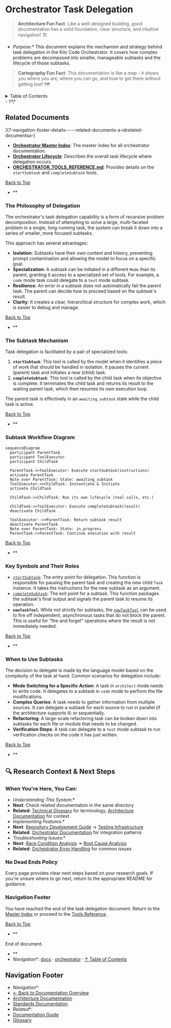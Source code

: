 # Orchestrator Task Delegation

> **Architecture Fun Fact**: Like a well-designed building, good documentation has a solid foundation, clear structure, and intuitive navigation! 🏗️
- *Purpose:*\* This document explains the mechanism and strategy behind task delegation in the Kilo
  Code Orchestrator. It covers how complex problems are decomposed into smaller, manageable subtasks
  and the lifecycle of those subtasks.

> **Cartography Fun Fact**: This documentation is like a map - it shows you where you are, where you
> can go, and how to get there without getting lost! 🗺️

<details>
<summary>Table of Contents</summary>
- [1. Related Documents](#related-documents)
- [2. The Philosophy of Delegation](#the-philosophy-of-delegation)
- [3. The Subtask Mechanism](#the-subtask-mechanism)
- [4. Subtask Workflow Diagram](#subtask-workflow-diagram)
- [5. Key Symbols and Their Roles](#key-symbols-and-their-roles)
- [6. When to Use Subtasks](#when-to-use-subtasks)
- \[7. Navigation Footer

</details>
- \*\*

## Related Documents

<a id="related-documents"></a>]\(7-navigation-footer-details-----related-documents-a-idrelated-documentsa-)
- **[Orchestrator Master Index](ORCHESTRATOR_INDEX.md)**: The master index for all orchestrator
  documentation.
- **[Orchestrator Lifecycle](../orchestrator/ORCHESTRATOR_LIFECYCLE.md)**: Describes the overall task lifecycle
  where delegation occurs.
- **[ORCHESTRATOR\_TOOLS\_REFERENCE.md](ORCHESTRATOR_TOOLS_REFERENCE.md)**: Provides details on the
  `startSubtask` and `completeSubtask` tools.

[Back to Top](#orchestrator-task-delegation)
- \*\*

### The Philosophy of Delegation

<a id="the-philosophy-of-delegation"></a>

The orchestrator's task delegation capability is a form of recursive problem decomposition. Instead
of attempting to solve a large, multi-faceted problem in a single, long-running task, the system can
break it down into a series of smaller, more focused subtasks.

This approach has several advantages:
- **Isolation**: Subtasks have their own context and history, preventing prompt contamination and
  allowing the model to focus on a specific goal.
- **Specialization**: A subtask can be initiated in a different `Mode` than its parent, granting it
  access to a specialized set of tools. For example, a `code` mode task could delegate to a `test`
  mode subtask.
- **Resilience**: An error in a subtask does not automatically fail the parent task. The parent can
  decide how to proceed based on the subtask's result.
- **Clarity**: It creates a clear, hierarchical structure for complex work, which is easier to debug
  and manage.

[Back to Top](#orchestrator-task-delegation)
- \*\*

### The Subtask Mechanism

<a id="the-subtask-mechanism"></a>

Task delegation is facilitated by a pair of specialized tools:
1. **`startSubtask`**: This tool is called by the model when it identifies a piece of work that
   should be handled in isolation. It pauses the current (parent) task and initiates a new (child)
   task.
2. **`completeSubtask`**: This tool is called by the child task when its objective is complete. It
   terminates the child task and returns its result to the waiting parent task, which then resumes
   its own execution loop.

The parent task is effectively in an `awaiting_subtask` state while the child task is active.

[Back to Top](#orchestrator-task-delegation)
- \*\*

### Subtask Workflow Diagram

<a id="subtask-workflow-diagram"></a>

```mermaid
sequenceDiagram
  participant ParentTask
  participant ToolExecutor
  participant ChildTask

  ParentTask->>ToolExecutor: Execute startSubtask(instructions)
  activate ParentTask
  Note over ParentTask: State: awaiting_subtask
  ToolExecutor->>ChildTask: Instantiate & Initiate
  activate ChildTask

  ChildTask->>ChildTask: Run its own lifecycle (tool calls, etc.)

  ChildTask->>ToolExecutor: Execute completeSubtask(result)
  deactivate ChildTask

  ToolExecutor-->>ParentTask: Return subtask result
  deactivate ParentTask
  Note over ParentTask: State: in_progress
  ParentTask->>ParentTask: Continue execution with result
```

[Back to Top](#orchestrator-task-delegation)
- \*\*

### Key Symbols and Their Roles

<a id="key-symbols-and-their-roles"></a>
- [`startSubtask`](`[FILE_MOVED_OR_RENAMED]`#L1628): The entry point for delegation. This function
  is responsible for pausing the parent task and creating the new child `Task` instance. It takes
  the instructions for the new subtask as an argument.
- [`completeSubtask`](`[FILE_MOVED_OR_RENAMED]`#L1669): The exit point for a subtask. This function
  packages the subtask's final output and signals the parent task to resume its operation.
- **`newTaskTool`**: While not strictly for subtasks, the
  [`newTaskTool`](`[FILE_MOVED_OR_RENAMED]`#L14) can be used to fire off independent, asynchronous
  tasks that do not block the parent. This is useful for "fire and forget" operations where the
  result is not immediately needed.

[Back to Top](#orchestrator-task-delegation)
- \*\*

### When to Use Subtasks

<a id="when-to-use-subtasks"></a>

The decision to delegate is made by the language model based on the complexity of the task at hand.
Common scenarios for delegation include:
- **Mode Switching for a Specific Action**: A task in `architect` mode needs to write code. It
  delegates to a subtask in `code` mode to perform the file modifications.
- **Complex Queries**: A task needs to gather information from multiple sources. It can delegate a
  subtask for each source to run in parallel (if the architecture supports it) or sequentially.
- **Refactoring**: A large-scale refactoring task can be broken down into subtasks for each file or
  module that needs to be changed.
- **Verification Steps**: A task can delegate to a `test` mode subtask to run verification checks on
  the code it has just written.

[Back to Top](#orchestrator-task-delegation)
- \*\*

## 🔍 Research Context & Next Steps

### When You're Here, You Can:
- *Understanding This System:*\*
- **Next**: Check related documentation in the same directory
- **Related**: [Technical Glossary](../../../../../../../../GLOSSARY.md) for terminology,
  [Architecture Documentation](../architecture/README.md) for context
- *Implementing Features:*\*
- **Next**: [Repository Development Guide](../architecture/repository/DEVELOPMENT_GUIDE.md) →
  [Testing Infrastructure](../architecture/repository/TESTING_INFRASTRUCTURE.md)
- **Related**: [Orchestrator Documentation](../orchestrator/README.md) for integration patterns
- *Troubleshooting Issues:*\*
- **Next**: [Race Condition Analysis](../architecture/race-condition/README.md) →
  [Root Cause Analysis](../architecture/race-condition/ROOT_CAUSE_ANALYSIS.md)
- **Related**: [Orchestrator Error Handling](../orchestrator/ORCHESTRATOR_ERROR_HANDLING.md) for
  common issues

### No Dead Ends Policy

Every page provides clear next steps based on your research goals. If you're unsure where to go
next, return to the appropriate README for guidance.

### Navigation Footer

<a id="navigation-footer"></a>

You have reached the end of the task delegation document. Return to the
[Master Index](ORCHESTRATOR_INDEX.md) or proceed to the
[Tools Reference](ORCHESTRATOR_TOOLS_REFERENCE.md).

[Back to Top](#orchestrator-task-delegation)
- \*\*

End of document.
- \*\*
- *Navigation*\*: [docs](../) · [orchestrator](../orchestrator/) ·
  [↑ Table of Contents](#orchestrator-task-delegation)

## Navigation Footer
- *Navigation*\*:
- [← Back to Documentation Overview](../../../../../../../../README.md)
- [Architecture Documentation](../architecture/README.md)
- [Standards Documentation](../../standards////////README.md)
- *Related*\*:
- [Documentation Guide](../../../../../../../../DOCUMENTATION_GUIDE.md)
- [Glossary](../../../../../../../../GLOSSARY.md)
